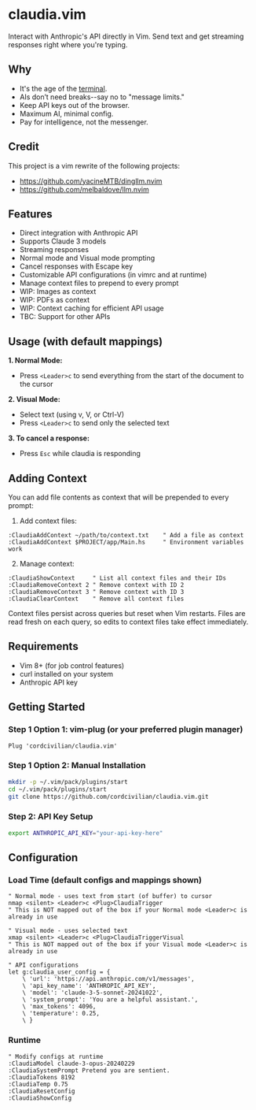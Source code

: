 # claudia.vim

Interact with Anthropic's API directly in Vim.
Send text and get streaming responses right where you're typing.

## Why

- It's the age of the [terminal](https://github.com/ghostty-org/ghostty).
- AIs don’t need breaks--say no to "message limits."
- Keep API keys out of the browser.
- Maximum AI, minimal config.
- Pay for intelligence, not the messenger.

## Credit

This project is a vim rewrite of the following projects:
- https://github.com/yacineMTB/dingllm.nvim
- https://github.com/melbaldove/llm.nvim

## Features

- Direct integration with Anthropic API
- Supports Claude 3 models
- Streaming responses
- Normal mode and Visual mode prompting
- Cancel responses with Escape key
- Customizable API configurations (in vimrc and at runtime)
- Manage context files to prepend to every prompt
- WIP: Images as context
- WIP: PDFs as context
- WIP: Context caching for efficient API usage
- TBC: Support for other APIs

## Usage (with default mappings)

**1. Normal Mode:**
- Press `<Leader>c` to send everything from the start of the document to the cursor

**2. Visual Mode:**
- Select text (using v, V, or Ctrl-V)
- Press `<Leader>c` to send only the selected text

**3. To cancel a response:**
- Press `Esc` while claudia is responding

## Adding Context

You can add file contents as context that will be prepended to every prompt:

1. Add context files:
```vim
:ClaudiaAddContext ~/path/to/context.txt    " Add a file as context
:ClaudiaAddContext $PROJECT/app/Main.hs     " Environment variables work
```
2. Manage context:
```vim
:ClaudiaShowContext     " List all context files and their IDs
:ClaudiaRemoveContext 2 " Remove context with ID 2
:ClaudiaRemoveContext 3 " Remove context with ID 3
:ClaudiaClearContext    " Remove all context files
```
Context files persist across queries but reset when Vim restarts.
Files are read fresh on each query, so edits to context files take effect immediately.

## Requirements

- Vim 8+ (for job control features)
- curl installed on your system
- Anthropic API key

## Getting Started

### Step 1 Option 1: vim-plug (or your preferred plugin manager)
```vim
Plug 'cordcivilian/claudia.vim'
```
### Step 1 Option 2: Manual Installation
```bash
mkdir -p ~/.vim/pack/plugins/start
cd ~/.vim/pack/plugins/start
git clone https://github.com/cordcivilian/claudia.vim.git
```
### Step 2: API Key Setup
```bash
export ANTHROPIC_API_KEY="your-api-key-here"
```
## Configuration

### Load Time (default configs and mappings shown)
```vim
" Normal mode - uses text from start (of buffer) to cursor
nmap <silent> <Leader>c <Plug>ClaudiaTrigger
" This is NOT mapped out of the box if your Normal mode <Leader>c is already in use

" Visual mode - uses selected text
xmap <silent> <Leader>c <Plug>ClaudiaTriggerVisual
" This is NOT mapped out of the box if your Visual mode <Leader>c is already in use

" API configurations
let g:claudia_user_config = {
    \ 'url': 'https://api.anthropic.com/v1/messages',
    \ 'api_key_name': 'ANTHROPIC_API_KEY',
    \ 'model': 'claude-3-5-sonnet-20241022',
    \ 'system_prompt': 'You are a helpful assistant.',
    \ 'max_tokens': 4096,
    \ 'temperature': 0.25,
    \ }
```
### Runtime
```vim
" Modify configs at runtime
:ClaudiaModel claude-3-opus-20240229
:ClaudiaSystemPrompt Pretend you are sentient.
:ClaudiaTokens 8192
:ClaudiaTemp 0.75
:ClaudiaResetConfig
:ClaudiaShowConfig
```
